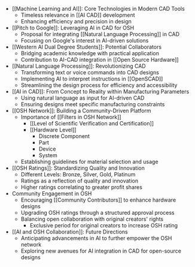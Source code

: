 - [[Machine Learning and AI]]: Core Technologies in Modern CAD Tools
	- Timeless relevance in [[AI CAD]] development
	- Enhancing efficiency and precision in design
- [[Pitch to Google]]: Leveraging AI in CAD for OSH
	- Proposal for integrating [[Natural Language Processing]] in CAD
	- Focusing on Google's interest in AI-driven solutions
- [[Western AI Dual Degree Students]]: Potential Collaborators
	- Bridging academic knowledge with practical application
	- Contribution to AI-CAD integration in [[Open Source Hardware]]
- [[Natural Language Processing]]: Revolutionizing CAD
	- Transforming text or voice commands into CAD designs
	- Implementing AI to interpret instructions in [[OpenSCAD]]
	- Streamlining the design process for efficiency and accessibility
- [[AI in CAD]]: From Concept to Reality within Manufacturing Parameters
	- Using natural language as input for AI-driven CAD
	- Ensuring designs meet specific manufacturing constraints
- [[OSH Network]]: Building a Community-Driven Platform
	- Importance of [[Filters in OSH Network]]
		- [[Level of Scientific Verification and Certification]]
		- [[Hardware Level]]
			- Discrete Component
			- Part
			- Device
			- System
	- Establishing guidelines for material selection and usage
- [[OSH Ratings]]: Standardizing Quality and Innovation
	- Different Levels: Bronze, Silver, Gold, Platinum
	- Ratings as a reflection of quality and innovation
	- Higher ratings correlating to greater profit shares
- Community Engagement in OSH
	- Encouraging [[Community Contributors]] to enhance hardware designs
	- Upgrading OSH ratings through a structured approval process
	- Balancing open collaboration with original creators' rights
		- Exclusive period for original creators to increase OSH rating
- [[AI and OSH Collaboration]]: Future Directions
	- Anticipating advancements in AI to further empower the OSH network
	- Exploring new avenues for AI integration in CAD for open-source designs